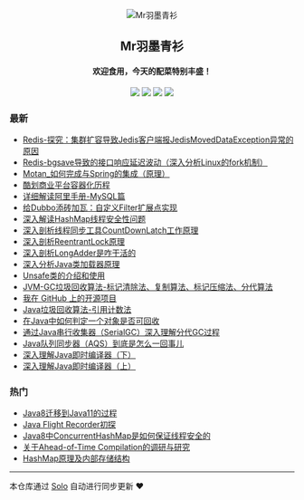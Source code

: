 <p align="center"><img alt="Mr羽墨青衫" src="https://static.b3log.org/images/brand/solo-32.png"></p><h2 align="center">
Mr羽墨青衫
</h2>

<h4 align="center">欢迎食用，今天的配菜特别丰盛！</h4>
<p align="center"><a title="Mr羽墨青衫" target="_blank" href="https://github.com/Lord-X/solo-blog"><img src="https://img.shields.io/github/last-commit/Lord-X/solo-blog.svg?style=flat-square&color=FF9900"></a>
<a title="GitHub repo size in bytes" target="_blank" href="https://github.com/Lord-X/solo-blog"><img src="https://img.shields.io/github/repo-size/Lord-X/solo-blog.svg?style=flat-square"></a>
<a title="Solo Version" target="_blank" href="https://github.com/b3log/solo/releases"><img src="https://img.shields.io/badge/solo-3.6.3-f1e05a.svg?style=flat-square&color=blueviolet"></a>
<a title="Hits" target="_blank" href="https://github.com/b3log/hits"><img src="https://hits.b3log.org/Lord-X/solo-blog.svg"></a></p>

### 最新

* [Redis-探究：集群扩容导致Jedis客户端报JedisMovedDataException异常的原因](http://blog.feathers.top/articles/2019/08/16/1565927017155.html)
* [Redis-bgsave导致的接口响应延迟波动（深入分析Linux的fork机制）](http://blog.feathers.top/articles/2019/08/16/1565926736376.html)
* [Motan_如何完成与Spring的集成（原理）](http://blog.feathers.top/articles/2019/08/16/1565926411178.html)
* [酷划商业平台容器化历程](http://blog.feathers.top/articles/2019/08/16/1565926227459.html)
* [详细解读阿里手册-MySQL篇](http://blog.feathers.top/articles/2019/08/16/1565925919509.html)
* [给Dubbo添砖加瓦：自定义Filter扩展点实现](http://blog.feathers.top/articles/2019/08/16/1565925308028.html)
* [深入解读HashMap线程安全性问题](http://blog.feathers.top/articles/2019/08/16/1565924929836.html)
* [深入剖析线程同步工具CountDownLatch工作原理](http://blog.feathers.top/articles/2019/08/16/1565924569872.html)
* [深入剖析ReentrantLock原理](http://blog.feathers.top/articles/2019/08/16/1565924265092.html)
* [深入剖析LongAdder是咋干活的](http://blog.feathers.top/articles/2019/08/16/1565923794577.html)
* [深入分析Java类加载器原理](http://blog.feathers.top/articles/2019/08/16/1565923457853.html)
* [Unsafe类的介绍和使用](http://blog.feathers.top/articles/2019/08/16/1565922835034.html)
* [JVM-GC垃圾回收算法-标记清除法、复制算法、标记压缩法、分代算法](http://blog.feathers.top/articles/2019/08/05/1564983222860.html)
* [我在 GitHub 上的开源项目](http://blog.feathers.top/my-github-repos)
* [Java垃圾回收算法-引用计数法](http://blog.feathers.top/articles/2019/08/03/1564808256689.html)
* [在Java中如何判定一个对象是否可回收](http://blog.feathers.top/articles/2019/08/03/1564808125212.html)
* [通过Java串行收集器（SerialGC）深入理解分代GC过程](http://blog.feathers.top/articles/2019/08/03/1564807690314.html)
* [Java队列同步器（AQS）到底是怎么一回事儿](http://blog.feathers.top/articles/2019/08/03/1564806620501.html)
* [深入理解Java即时编译器（下）](http://blog.feathers.top/articles/2019/08/03/1564805895715.html)
* [深入理解Java即时编译器（上）](http://blog.feathers.top/articles/2019/08/03/1564804799077.html)

### 热门

* [Java8迁移到Java11的过程](http://blog.feathers.top/articles/2019/08/02/1564729150341.html)
* [Java Flight Recorder初探](http://blog.feathers.top/articles/2019/08/02/1564726778521.html)
* [Java8中ConcurrentHashMap是如何保证线程安全的](http://blog.feathers.top/articles/2019/08/02/1564727155480.html)
* [关于Ahead-of-Time Compilation的调研与研究](http://blog.feathers.top/articles/2019/08/02/1564725467959.html)
* [HashMap原理及内部存储结构](http://blog.feathers.top/articles/2019/08/02/1564726685849.html)



---

本仓库通过 [Solo](https://github.com/b3log/solo) 自动进行同步更新 ❤️ 